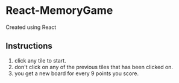 # React-MemoryGame
Created using React

## Instructions
1. click any tile to start.
2. don't click on any of the previous tiles that has been clicked on.
3. you get a new board for every 9 points you score.
